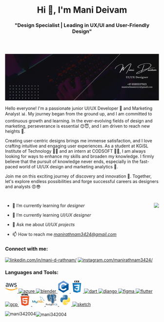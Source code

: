 <h1 align="center">Hi 👋, I'm Mani Deivam</h1>
<h3 align="center">"Design Specialist | Leading in UX/UI and User-Friendly Design"</h3><br> <br>


![image](https://github.com/mani342004/Mani/blob/main/mani.jpg)<br>

<p>Hello everyone! I'm a passionate junior UI/UX Developer 🎨 and Marketing Analyst 📊. My journey began from the ground up, and I am committed to continuous growth and learning. In the ever-evolving fields of design and marketing, perseverance is essential 😊😇, and I am driven to reach new heights 🥰.

Creating user-centric designs brings me immense satisfaction, and I love crafting intuitive and engaging user experiences. As a student at KGiSL Institute of Technology 👩‍🎓 and an intern at CODSOFT 👩‍💻, I am always looking for ways to enhance my skills and broaden my knowledge. I firmly believe that the pursuit of knowledge never ends, especially in the fast-paced world of UI/UX design and marketing analytics 🤩.

Join me on this exciting journey of discovery and innovation 🤩. Together, let's explore endless possibilities and forge successful careers as designers and analysts 😍😎</p><br>

<IMG align="right"   height=200px  SRC="https://github.com/akakipertsuliani">

- 🔭 I’m currently learning for *designer*

- 🌱 I’m currently learning *UI/UX designer*

- 💬 Ask me about *UI/UX projects*

- 📫 How to reach me *manirathnam3424@gmail.com*

<h3 align="left">Connect with me:</h3>
<p align="left">
<a href="https://linkedin.com/in/linkedin.com/in/mani-d-rathnam/" target="blank"><img align="center" src="https://raw.githubusercontent.com/rahuldkjain/github-profile-readme-generator/master/src/images/icons/Social/linked-in-alt.svg" alt="linkedin.com/in/mani-d-rathnam/" height="30" width="40" /></a>
<a href="https://instagram.com/instagram.com/manirathnam3424/" target="blank"><img align="center" src="https://raw.githubusercontent.com/rahuldkjain/github-profile-readme-generator/master/src/images/icons/Social/instagram.svg" alt="instagram.com/manirathnam3424/" height="30" width="40" /></a>
</p>

<h3 align="left">Languages and Tools:</h3>
<p align="left"> <a href="https://aws.amazon.com" target="_blank" rel="noreferrer"> <img src="https://raw.githubusercontent.com/devicons/devicon/master/icons/amazonwebservices/amazonwebservices-original-wordmark.svg" alt="aws" width="40" height="40"/> </a> <a href="https://azure.microsoft.com/en-in/" target="_blank" rel="noreferrer"> <img src="https://www.vectorlogo.zone/logos/microsoft_azure/microsoft_azure-icon.svg" alt="azure" width="40" height="40"/> </a> <a href="https://www.blender.org/" target="_blank" rel="noreferrer"> <img src="https://download.blender.org/branding/community/blender_community_badge_white.svg" alt="blender" width="40" height="40"/> </a> <a href="https://www.cprogramming.com/" target="_blank" rel="noreferrer"> <img src="https://raw.githubusercontent.com/devicons/devicon/master/icons/c/c-original.svg" alt="c" width="40" height="40"/> </a> <a href="https://www.w3schools.com/css/" target="_blank" rel="noreferrer"> <img src="https://raw.githubusercontent.com/devicons/devicon/master/icons/css3/css3-original-wordmark.svg" alt="css3" width="40" height="40"/> </a> <a href="https://dart.dev" target="_blank" rel="noreferrer"> <img src="https://www.vectorlogo.zone/logos/dartlang/dartlang-icon.svg" alt="dart" width="40" height="40"/> </a> <a href="https://www.djangoproject.com/" target="_blank" rel="noreferrer"> <img src="https://cdn.worldvectorlogo.com/logos/django.svg" alt="django" width="40" height="40"/> </a> <a href="https://www.figma.com/" target="_blank" rel="noreferrer"> <img src="https://www.vectorlogo.zone/logos/figma/figma-icon.svg" alt="figma" width="40" height="40"/> </a> <a href="https://flutter.dev" target="_blank" rel="noreferrer"> <img src="https://www.vectorlogo.zone/logos/flutterio/flutterio-icon.svg" alt="flutter" width="40" height="40"/> </a> <a href="https://cloud.google.com" target="_blank" rel="noreferrer"> <img src="https://www.vectorlogo.zone/logos/google_cloud/google_cloud-icon.svg" alt="gcp" width="40" height="40"/> </a> <a href="https://www.w3.org/html/" target="_blank" rel="noreferrer"> <img src="https://raw.githubusercontent.com/devicons/devicon/master/icons/html5/html5-original-wordmark.svg" alt="html5" width="40" height="40"/> </a> <a href="https://www.mysql.com/" target="_blank" rel="noreferrer"> <img src="https://raw.githubusercontent.com/devicons/devicon/master/icons/mysql/mysql-original-wordmark.svg" alt="mysql" width="40" height="40"/> </a> <a href="https://www.postgresql.org" target="_blank" rel="noreferrer"> <img src="https://raw.githubusercontent.com/devicons/devicon/master/icons/postgresql/postgresql-original-wordmark.svg" alt="postgresql" width="40" height="40"/> </a> <a href="https://www.python.org" target="_blank" rel="noreferrer"> <img src="https://raw.githubusercontent.com/devicons/devicon/master/icons/python/python-original.svg" alt="python" width="40" height="40"/> </a> <a href="https://www.sketch.com/" target="_blank" rel="noreferrer"> <img src="https://www.vectorlogo.zone/logos/sketchapp/sketchapp-icon.svg" alt="sketch" width="40" height="40"/> </a> </p>

<p><img align="left" src="https://github-readme-stats.vercel.app/api/top-langs?username=mani342004&show_icons=true&locale=en&layout=compact" alt="mani342004" /></p>


<p><img align="center" src="https://github-readme-streak-stats.herokuapp.com/?user=mani342004&" alt="mani342004" /></p>
